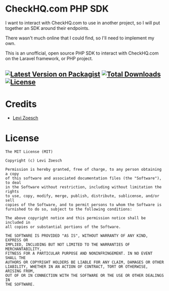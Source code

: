 # CheckHQ.com PHP SDK

I want to interact with CheckHQ.com to use in another project, so I will put together an SDK around their endpoints.

There wasn't much online that I could find, so I'll need to implement my own.

This is an unofficial, open source PHP SDK to interact with CheckHQ.com on the Laravel framework, or PHP project.

[![Latest Version on Packagist](https://img.shields.io/packagist/v/levizoesch/checkhq-php-sdk.svg?style=flat-square)](https://packagist.org/packages/levizoesch/checkhq-php-sdk)
[![Total Downloads](https://img.shields.io/packagist/dt/levizoesch/checkhq-php-sdk.svg?style=flat-square)](https://packagist.org/packages/levizoesch/checkhq-php-sdk)
[![License](https://img.shields.io/github/license/levizoesch/teller-sdk.svg?style=flat-square)](https://packagist.org/packages/levizoesch/teller-sdk)
---

# Credits

- [Levi Zoesch](https://github.com/levizoesch)

# License

```
The MIT License (MIT)

Copyright (c) Levi Zoesch

Permission is hereby granted, free of charge, to any person obtaining a copy
of this software and associated documentation files (the "Software"), to deal
in the Software without restriction, including without limitation the rights
to use, copy, modify, merge, publish, distribute, sublicense, and/or sell
copies of the Software, and to permit persons to whom the Software is
furnished to do so, subject to the following conditions:

The above copyright notice and this permission notice shall be included in
all copies or substantial portions of the Software.

THE SOFTWARE IS PROVIDED "AS IS", WITHOUT WARRANTY OF ANY KIND, EXPRESS OR
IMPLIED, INCLUDING BUT NOT LIMITED TO THE WARRANTIES OF MERCHANTABILITY,
FITNESS FOR A PARTICULAR PURPOSE AND NONINFRINGEMENT. IN NO EVENT SHALL THE
AUTHORS OR COPYRIGHT HOLDERS BE LIABLE FOR ANY CLAIM, DAMAGES OR OTHER
LIABILITY, WHETHER IN AN ACTION OF CONTRACT, TORT OR OTHERWISE, ARISING FROM,
OUT OF OR IN CONNECTION WITH THE SOFTWARE OR THE USE OR OTHER DEALINGS IN
THE SOFTWARE.
```

